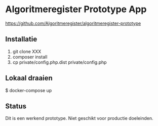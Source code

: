 # Algoritmeregister Prototype App

https://github.com/Algoritmeregister/algoritmeregister-prototype

## Installatie

1. git clone XXX
2. composer install
5. cp private/config.php.dist private/config.php

## Lokaal draaien

  $ docker-compose up

## Status

Dit is een werkend prototype. Niet geschikt voor productie doeleinden.
